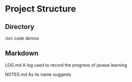 # Project Structure

## Directory

/src code demos

## Markdown

LOG.md A log used to record the progress of javase learning

NOTES.md As its name suggests



